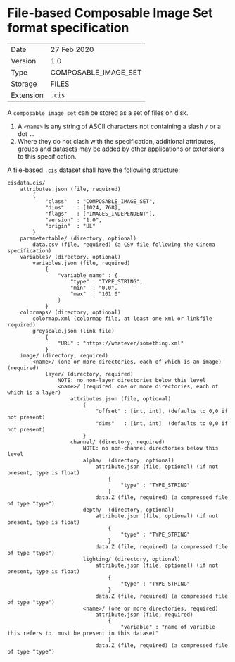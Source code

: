 # File-based Composable Image Set format specification

|    |    |
|----|----|
| Date    | 27 Feb 2020 |
| Version | 1.0 |
| Type    | COMPOSABLE_IMAGE_SET |
| Storage | FILES | 
| Extension | `.cis` |

A `composable image set` can be stored as a set of files on disk.

1. A `<name>` is any string of ASCII characters not containing a slash `/` or a dot `.`.
2. Where they do not clash with the specification, additional attributes, groups and datasets may be added by other applications or extensions to this specification.
 

A file-based `.cis` dataset shall have the following structure:

```
cisdata.cis/
    attributes.json (file, required)
        {
            "class"   : "COMPOSABLE_IMAGE_SET",
            "dims"    : [1024, 768],
            "flags"   : ["IMAGES_INDEPENDENT"],
            "version" : "1.0",
            "origin"  : "UL" 
        }
    parametertable/ (directory, optional)
        data.csv (file, required) (a CSV file following the Cinema specification)
    variables/ (directory, optional)
        variables.json (file, required)
            {
                "variable_name" : {
                    "type" : "TYPE_STRING",
                    "min"  : "0.0",
                    "max"  : "101.0"
                }
            }
    colormaps/ (directory, optional)
        colormap.xml (colormap file, at least one xml or linkfile required)
        greyscale.json (link file)
            {
                "URL" : "https://whatever/something.xml"
            }
    image/ (directory, required)
        <name>/ (one or more directories, each of which is an image) (required)
            layer/ (directory, required)
                NOTE: no non-layer directories below this level
                <name>/ (required. one or more directories, each of which is a layer)
                    attributes.json (file, optional)
                        {
                            "offset" : [int, int], (defaults to 0,0 if not present)
                            "dims"   : [int, int]  (defaults to 0,0 if not present)
                        }
                    channel/ (directory, required)
                        NOTE: no non-channel directories below this level
                        alpha/  (directory, optional)
                            attribute.json (file, optional) (if not present, type is float)
                                {
                                    "type" : "TYPE_STRING"
                                }
                            data.Z (file, required) (a compressed file of type "type")    
                        depth/  (directory, optional)
                            attribute.json (file, optional) (if not present, type is float)
                                {
                                    "type" : "TYPE_STRING"
                                }
                            data.Z (file, required) (a compressed file of type "type")    
                        lighting/ (directory, optional)
                            attribute.json (file, optional) (if not present, type is float)
                                {
                                    "type" : "TYPE_STRING"
                                }
                            data.Z (file, required) (a compressed file of type "type")    
                        <name>/ (one or more directories, required)
                            attribute.json (file, required)
                                {
                                    "variable" : "name of variable this refers to. must be present in this dataset"
                                }
                            data.Z (file, required) (a compressed file of type "type")    
```
